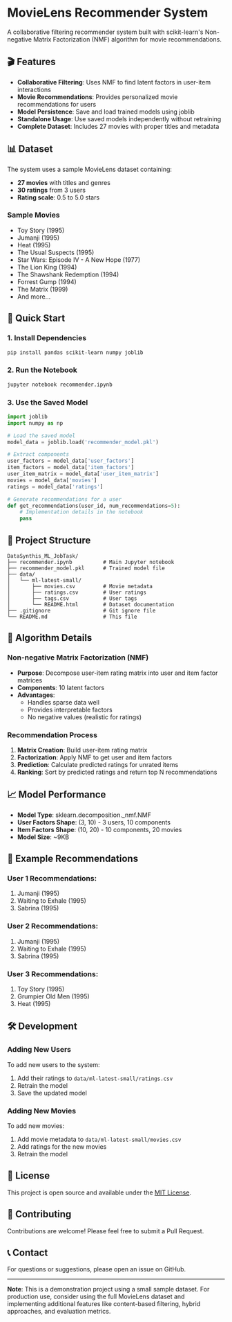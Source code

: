 # MovieLens Recommender System

A collaborative filtering recommender system built with scikit-learn's Non-negative Matrix Factorization (NMF) algorithm for movie recommendations.

## 🎬 Features

- **Collaborative Filtering**: Uses NMF to find latent factors in user-item interactions
- **Movie Recommendations**: Provides personalized movie recommendations for users
- **Model Persistence**: Save and load trained models using joblib
- **Standalone Usage**: Use saved models independently without retraining
- **Complete Dataset**: Includes 27 movies with proper titles and metadata

## 📊 Dataset

The system uses a sample MovieLens dataset containing:
- **27 movies** with titles and genres
- **30 ratings** from 3 users
- **Rating scale**: 0.5 to 5.0 stars

### Sample Movies
- Toy Story (1995)
- Jumanji (1995)
- Heat (1995)
- The Usual Suspects (1995)
- Star Wars: Episode IV - A New Hope (1977)
- The Lion King (1994)
- The Shawshank Redemption (1994)
- Forrest Gump (1994)
- The Matrix (1999)
- And more...

## 🚀 Quick Start

### 1. Install Dependencies
```bash
pip install pandas scikit-learn numpy joblib
```

### 2. Run the Notebook
```bash
jupyter notebook recommender.ipynb
```

### 3. Use the Saved Model
```python
import joblib
import numpy as np

# Load the saved model
model_data = joblib.load('recommender_model.pkl')

# Extract components
user_factors = model_data['user_factors']
item_factors = model_data['item_factors']
user_item_matrix = model_data['user_item_matrix']
movies = model_data['movies']
ratings = model_data['ratings']

# Generate recommendations for a user
def get_recommendations(user_id, num_recommendations=5):
    # Implementation details in the notebook
    pass
```

## 📁 Project Structure

```
DataSynthis_ML_JobTask/
├── recommender.ipynb          # Main Jupyter notebook
├── recommender_model.pkl      # Trained model file
├── data/
│   └── ml-latest-small/
│       ├── movies.csv         # Movie metadata
│       ├── ratings.csv        # User ratings
│       ├── tags.csv           # User tags
│       └── README.html        # Dataset documentation
├── .gitignore                 # Git ignore file
└── README.md                  # This file
```

## 🔧 Algorithm Details

### Non-negative Matrix Factorization (NMF)
- **Purpose**: Decompose user-item rating matrix into user and item factor matrices
- **Components**: 10 latent factors
- **Advantages**: 
  - Handles sparse data well
  - Provides interpretable factors
  - No negative values (realistic for ratings)

### Recommendation Process
1. **Matrix Creation**: Build user-item rating matrix
2. **Factorization**: Apply NMF to get user and item factors
3. **Prediction**: Calculate predicted ratings for unrated items
4. **Ranking**: Sort by predicted ratings and return top N recommendations

## 📈 Model Performance

- **Model Type**: sklearn.decomposition._nmf.NMF
- **User Factors Shape**: (3, 10) - 3 users, 10 components
- **Item Factors Shape**: (10, 20) - 10 components, 20 movies
- **Model Size**: ~9KB

## 🎯 Example Recommendations

### User 1 Recommendations:
1. Jumanji (1995)
2. Waiting to Exhale (1995)
3. Sabrina (1995)

### User 2 Recommendations:
1. Jumanji (1995)
2. Waiting to Exhale (1995)
3. Sabrina (1995)

### User 3 Recommendations:
1. Toy Story (1995)
2. Grumpier Old Men (1995)
3. Heat (1995)

## 🛠️ Development

### Adding New Users
To add new users to the system:
1. Add their ratings to `data/ml-latest-small/ratings.csv`
2. Retrain the model
3. Save the updated model

### Adding New Movies
To add new movies:
1. Add movie metadata to `data/ml-latest-small/movies.csv`
2. Add ratings for the new movies
3. Retrain the model

## 📝 License

This project is open source and available under the [MIT License](LICENSE).

## 🤝 Contributing

Contributions are welcome! Please feel free to submit a Pull Request.

## 📞 Contact

For questions or suggestions, please open an issue on GitHub.

---

**Note**: This is a demonstration project using a small sample dataset. For production use, consider using the full MovieLens dataset and implementing additional features like content-based filtering, hybrid approaches, and evaluation metrics.
